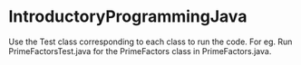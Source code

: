# IntroductoryProgrammingJava
Use the Test class corresponding to each class to run the code. For eg. Run PrimeFactorsTest.java for the PrimeFactors class in PrimeFactors.java.

